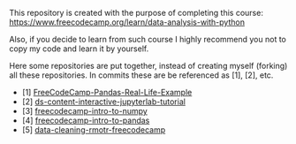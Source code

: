 This repository is created with the purpose of completing this course:
https://www.freecodecamp.org/learn/data-analysis-with-python


Also, if you decide to learn from such course I highly recommend you not to copy my code and learn it by yourself.

Here some repositories are put together, instead of creating myself (forking) all these
repositories. In commits these are be referenced as [1], [2], etc.

* [1] [FreeCodeCamp-Pandas-Real-Life-Example](https://github.com/ine-rmotr-curriculum/FreeCodeCamp-Pandas-Real-Life-Example)
* [2] [ds-content-interactive-jupyterlab-tutorial](https://github.com/ine-rmotr-curriculum/ds-content-interactive-jupyterlab-tutorial)
* [3] [freecodecamp-intro-to-numpy](https://github.com/ine-rmotr-curriculum/freecodecamp-intro-to-numpy)
* [4] [freecodecamp-intro-to-pandas](https://github.com/ine-rmotr-curriculum/freecodecamp-intro-to-pandas)
* [5] [data-cleaning-rmotr-freecodecamp](https://github.com/ine-rmotr-curriculum/data-cleaning-rmotr-freecodecamp)
